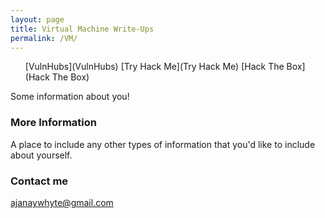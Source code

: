 ```yaml
---
layout: page
title: Virtual Machine Write-Ups
permalink: /VM/
---
```


<ul>
  [VulnHubs](VulnHubs)
  [Try Hack Me](Try Hack Me)
  [Hack The Box](Hack The Box)
</ul>

Some information about you!

### More Information

A place to include any other types of information that you'd like to include about yourself.

### Contact me

[ajanaywhyte@gmail.com](mailto:ajanaywhyte@gmail.com)
